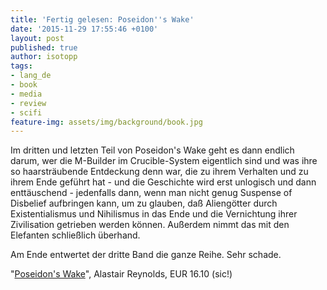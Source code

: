 ```yaml
---
title: 'Fertig gelesen: Poseidon''s Wake'
date: '2015-11-29 17:55:46 +0100'
layout: post
published: true
author: isotopp
tags:
- lang_de
- book
- media
- review
- scifi
feature-img: assets/img/background/book.jpg
---
```

Im dritten und letzten Teil von Poseidon's Wake geht es dann endlich darum, wer die M-Builder im Crucible-System eigentlich sind und was ihre so haarsträubende Entdeckung denn war, die zu ihrem Verhalten und zu ihrem Ende geführt hat - und die Geschichte wird erst unlogisch und dann enttäuschend - jedenfalls dann, wenn man nicht genug Suspense of Disbelief aufbringen kann, um zu glauben, daß Aliengötter durch Existentialismus und Nihilismus in das Ende und die Vernichtung ihrer Zivilisation getrieben werden können. Außerdem nimmt das mit den Elefanten schließlich überhand.

Am Ende entwertet der dritte Band die ganze Reihe. Sehr schade.

"[Poseidon's Wake](https://www.amazon.de/Poseidons-Wake-English-Alastair-Reynolds-ebook/dp/B00OOQJAY8)", Alastair Reynolds, EUR 16.10 (sic!)